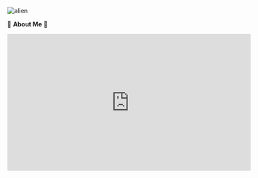 ![alien](https://i.pinimg.com/564x/2f/74/d9/2f74d9a2ee6ab779258d448b073d3ab2.jpg)

  👾 **About Me** 👾 
  

<iframe width="560" height="315" src="https://www.youtube.com/embed/gnKHBDnEXPs" title="YouTube video player" frameborder="0" allow="accelerometer; autoplay; clipboard-write; encrypted-media; gyroscope; picture-in-picture; web-share" allowfullscreen></iframe>
